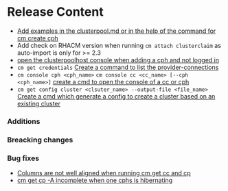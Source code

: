 [comment]: # ( Copyright Contributors to the Open Cluster Management project )
# Release Content

- [Add examples in the clusterpool.md or in the help of the command for cm create cph](https://github.com/open-cluster-management/cm-cli/issues/59)
- Add check on RHACM version when running `cm attach clusterclaim` as auto-import is only for >= 2.3
- [open the clusterpoolhost console when adding a cph and not logged in](https://github.com/open-cluster-management/cm-cli/issues/55)
- `cm get credentials` [Create a command to list the provider-connections](https://github.com/open-cluster-management/cm-cli/issues/42)
- `cm console cph <cph_name>` `cm console cc <cc_name> [--cph <cph_name>]` [create a cmd to open the console of a cc or cph](https://github.com/open-cluster-management/cm-cli/issues/56)
- `cm get config cluster <clsuter_name> --output-file <file_name>` [Create a cmd which generate a config to create a cluster based on an existing cluster](https://github.com/open-cluster-management/cm-cli/issues/67)
### Additions

### Breacking changes
### Bug fixes
- [Columns are not well aligned when running cm get cc and cp](https://github.com/open-cluster-management/cm-cli/issues/58)
- [cm get cp -A incomplete when one cphs is hibernating](https://github.com/open-cluster-management/cm-cli/issues/57)
